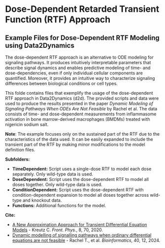 # Dose-Dependent Retarded Transient Function (RTF) Approach 
## Example Files for Dose-Dependent RTF Modeling using Data2Dynamics

The dose-dependent RTF approach is an alternative to ODE modeling for signaling pathways. It produces intuitively interpretable parameters that describe signal dynamics and enables predictive modeling of time- and dose-dependencies, even if only individual cellular components are quantified. Moreover, it provides an intuitive way to characterize signaling differences between biological conditions or cell types.

This folde contains files that exemplify the usage of the dose-dependent RTF approach in Data2Dynamics (d2d). The provided scripts and data were used to produce the results presented in the paper *Dynamic Modeling of Signaling Pathways When ODEs Are Not Feasible* by Rachel et al. The data consists of time- and dose-dependent measurements from inflammasome activation in bone marrow-derived macrophages (BMDMs) treated with nigericin sodium salt.

**Note**: The example focuses only on the sustained part of the RTF due to the characteristics of the data used. It can be easily expanded to include the transient part of the RTF by making minor modifications to the model definition files.

**Subfolders:**
* **TimeDependent:** Script uses a single-dose RTF to model each dose separately. Only wild-type data is used.
* **DoseDependent:** Script uses the dose-dependent RTF to model all doses together. Only wild-type data is used.
* **ConditionDependent:** Script uses the dose-dependent RTF with condition-dependent expansion to model all doses together across wild-type and knockout data.
* **Functions:** Additional functions for the model.

**Cite:**
* [A New Approximation Approach for Transient Differential Equation Models](https://www.frontiersin.org/journals/physics/articles/10.3389/fphy.2020.00070) - Kreutz C. *Front. Phys.*, 8, 70, 2020.
* [Dynamic modelling of signalling pathways when ordinary differential equations are not feasible](https://academic.oup.com/bioinformatics/article/40/12/btae683/7903280) - Rachel T., et al. *Bioinformatics*, 40, 12, 2024.

